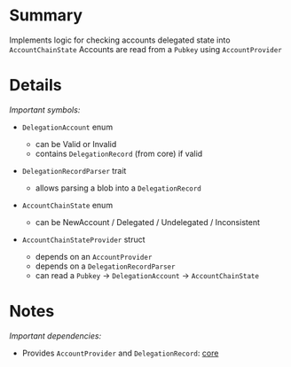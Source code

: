 
# Summary

Implements logic for checking accounts delegated state into `AccountChainState`
Accounts are read from a `Pubkey` using `AccountProvider`

# Details

*Important symbols:*

- `DelegationAccount` enum
  - can be Valid or Invalid
  - contains `DelegationRecord` (from core) if valid

- `DelegationRecordParser` trait
  - allows parsing a blob into a `DelegationRecord`

- `AccountChainState` enum
  - can be NewAccount / Delegated / Undelegated / Inconsistent

- `AccountChainStateProvider` struct
  - depends on an `AccountProvider`
  - depends on a `DelegationRecordParser`
  - can read a `Pubkey` -> `DelegationAccount` -> `AccountChainState`

# Notes

*Important dependencies:*

- Provides `AccountProvider` and `DelegationRecord`: [core](../core/README.md)
